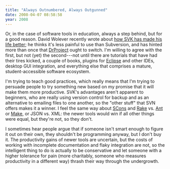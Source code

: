 ```yaml
---
title: "Always Outnumbered, Always Outgunned"
date: 2008-04-07 08:58:58
year: 2008
---
```

Or, in the case of software tools in education, always a step behind, but for a good reason. David Wolever recently wrote about <a href="http://blog.codekills.net/archives/35-How-SVK-has-made-my-life-happy.html">how SVK has made his life better</a>; he thinks it's less painful to use than Subversion, and has hinted more than once that <a href="http://www.drproject.org">DrProject</a> ought to switch. I'm willing to agree with the first, but not (yet) the second---not until there are tutorials that have had their tires kicked, a couple of books, plugins for <a href="http://www.eclipse.org">Eclipse</a> and other IDEs, desktop GUI integration, and everything else that comprises a mature, student-accessible software ecosystem.

I'm trying to teach good practices, which really means that I'm trying to persuade people to try something new based on my promise that it will make them more productive.  SVK's advantages aren't apparent to beginners, who are really using version control for backup and as an alternative to emailing files to one another, so the "other stuff" that SVN offers makes it a winner.  I feel the same way about <a href="http://www.scons.org">SCons</a> and <a href="http://rake.rubyforge.org/">Rake</a> vs. <a href="http://ant.apache.org/">Ant</a> or <a href="http://www.gnu.org/software/make/">Make</a>, or JSON vs. XML: the newer tools would win if all other things were equal, but they're not, so they don't.

I sometimes hear people argue that if someone isn't smart enough to figure it out on their own, they shouldn't be programming anyway, but I don't buy it. The productivity gains of newer tools are uncertain, but the costs of working with incomplete documentation and flaky integration are not, so the intelligent thing to do is actually to be conservative and let someone with a higher tolerance for pain (more charitably, someone who measures productivity in a different way) thrash their way through the undergrowth.
